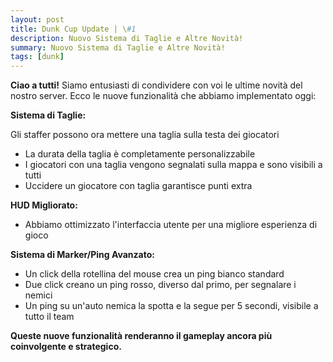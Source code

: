```yaml
---
layout: post
title: Dunk Cup Update | \#1
description: Nuovo Sistema di Taglie e Altre Novità!
summary: Nuovo Sistema di Taglie e Altre Novità!
tags: [dunk]
---
```


**Ciao a tutti!**
Siamo entusiasti di condividere con voi le ultime novità del nostro server. Ecco le nuove funzionalità che abbiamo implementato oggi:

**Sistema di Taglie:**

Gli staffer possono ora mettere una taglia sulla testa dei giocatori
- La durata della taglia è completamente personalizzabile
- I giocatori con una taglia vengono segnalati sulla mappa e sono visibili a tutti
- Uccidere un giocatore con taglia garantisce punti extra


**HUD Migliorato:**

- Abbiamo ottimizzato l'interfaccia utente per una migliore esperienza di gioco


**Sistema di Marker/Ping Avanzato:**

- Un click della rotellina del mouse crea un ping bianco standard
- Due click creano un ping rosso, diverso dal primo, per segnalare i nemici
- Un ping su un'auto nemica la spotta e la segue per 5 secondi, visibile a tutto il team



**Queste nuove funzionalità renderanno il gameplay ancora più coinvolgente e strategico.**

